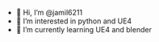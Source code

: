 - 👋 Hi, I’m @jamil6211
- 👀 I’m interested in python and UE4
- 🌱 I’m currently learning UE4 and blender


<!---
jamil6211/jamil6211 is a ✨ special ✨ repository because its `README.md` (this file) appears on your GitHub profile.
You can click the Preview link to take a look at your changes.
--->
